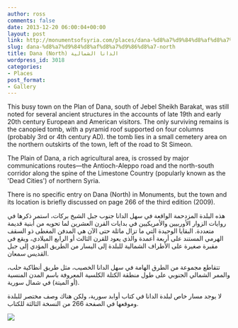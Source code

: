 ```yaml
---
author: ross
comments: false
date: 2013-12-20 06:00:04+00:00
layout: post
link: http://monumentsofsyria.com/places/dana-%d8%a7%d9%84%d8%af%d8%a7%d9%86%d8%a7-north/
slug: dana-%d8%a7%d9%84%d8%af%d8%a7%d9%86%d8%a7-north
title: Dana (North) الدانا الشمالية
wordpress_id: 3018
categories:
- Places
post_format:
- Gallery
---
```


This busy town on the Plan of Dana, south of Jebel Sheikh Barakat, was still noted for several ancient structures in the accounts of late 19th and early 20th century European and American visitors. The only surviving remains is the canopied tomb, with a pyramid roof supported on four columns (probably 3rd or 4th century AD). the tomb lies in a small cemetery area on the northern outskirts of the town, left of the road to St Simeon.

The Plain of Dana, a rich agricultural area, is crossed by major communications routes—the Antioch-Aleppo road and the north-south corridor along the spine of the Limestone Country (popularly known as the 'Dead Cities') of northern Syria.

There is no specific entry on Dana (North) in Monuments, but the town and its location is briefly discussed on page 266 of the third edition (2009).


هذه البلدة المزدحمة الواقعة في سهل الدانا جنوب جبل الشيخ بركات، استمر ذكرها في روايات الزوار الأوربيين والأمريكيين في بدايات القرن العشرين لما تحويه من أبنية قديمة متعددة. البقايا الوحيدة التي ما تزال ماثلة حتى الآن هي المدفن المغطى ذو السقف الهرمي المستند على أربعة أعمدة والذي يعود للقرن الثالث أو الرابع الميلادي، ويقع في مقبرة صغيرة على الأطراف الشمالية للبلدة إلى اليسار من الطريق المؤدي إلى جبل القديس سمعان.




تتقاطع مجموعة من الطرق الهامة في سهل الدانا الخصيب، مثل طريق أنطاكية حلب، والممر الشمالي الجنوبي على طول منطقة الكتلة الكلسية المعروفة باسم المدن المنسية (أو الميتة) في شمال سورية.




لا يوجد مسار خاص لبلدة الدانا في كتاب أوابد سورية، ولكن هناك وصف مختصر للبلدة وموقعها في الصفحة 266 من النسخة الثالثة للكتاب.


![](http://monumentsofsyria.com/nextgen-attach_to_post/preview/id--3028)
